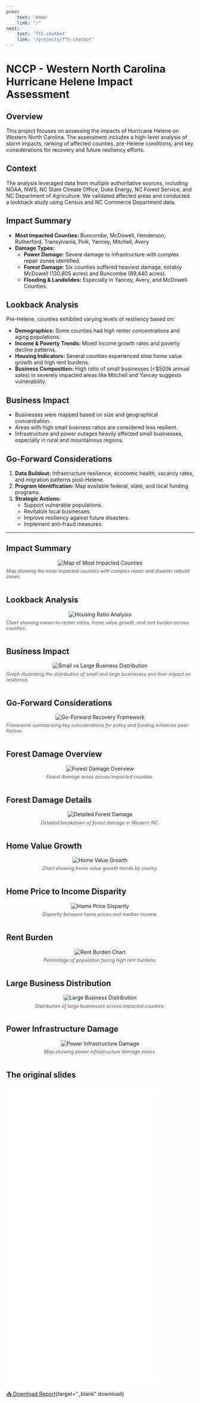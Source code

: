 ```yaml
---
prev: 
    text: 'Home'
    link: "/"
next: 
    text: 'TTS-chatbot'
    link: "/projects/TTS-chatbot"
---
```

<style>
.figure {
  display: flex;
  flex-direction: column;
  align-items: center;
  margin: 1em 0;
}
.figure img {
  max-width: 60%;
}
.caption {
  font-size: 0.9em;
  color: #555;
  margin-top: 0.5em;
  font-style: italic;
}

.resume-fallback {
  display: none;
}
@media (max-width: 768px) {
  .resume-wrapper iframe {
    display: none;
  }
  .resume-fallback {
    display: block;
    text-align: center;
    margin-top: 1em;
  }
}
</style>


# NCCP - Western North Carolina Hurricane Helene Impact Assessment

## Overview
This project focuses on assessing the impacts of Hurricane Helene on Western North Carolina. The assessment includes a high-level analysis of storm impacts, ranking of affected counties, pre-Helene conditions, and key considerations for recovery and future resiliency efforts.

## Context
The analysis leveraged data from multiple authoritative sources, including NOAA, NWS, NC State Climate Office, Duke Energy, NC Forest Service, and NC Department of Agriculture. We validated affected areas and conducted a lookback study using Census and NC Commerce Department data.

## Impact Summary
- **Most Impacted Counties:** Buncombe, McDowell, Henderson, Rutherford, Transylvania, Polk, Yancey, Mitchell, Avery
- **Damage Types:**
  - **Power Damage:** Severe damage to infrastructure with complex repair zones identified.
  - **Forest Damage:** Six counties suffered heaviest damage, notably McDowell (130,805 acres) and Buncombe (89,440 acres).
  - **Flooding & Landslides:** Especially in Yancey, Avery, and McDowell Counties.

## Lookback Analysis
Pre-Helene, counties exhibited varying levels of resiliency based on:
- **Demographics:** Some counties had high renter concentrations and aging populations.
- **Income & Poverty Trends:** Mixed income growth rates and poverty decline patterns.
- **Housing Indicators:** Several counties experienced slow home value growth and high rent burdens.
- **Business Composition:** High ratio of small businesses (<$500k annual sales) in severely impacted areas like Mitchell and Yancey suggests vulnerability.

## Business Impact
- Businesses were mapped based on size and geographical concentration.
- Areas with high small business ratios are considered less resilient.
- Infrastructure and power outages heavily affected small businesses, especially in rural and mountainous regions.

## Go-Forward Considerations
1. **Data Buildout:** Infrastructure resilience, economic health, vacancy rates, and migration patterns post-Helene.
2. **Program Identification:** Map available federal, state, and local funding programs.
3. **Strategic Actions:**
   - Support vulnerable populations.
   - Revitalize local businesses.
   - Improve resiliency against future disasters.
   - Implement anti-fraud measures.

---


## Impact Summary
<div class="figure">
    <img src="/images/NCCP/precipitation.png" alt="Map of Most Impacted Counties">
    <p class="caption">Map showing the most impacted counties with complex repair and disaster rebuild zones.</p>
</div>

## Lookback Analysis
<div class="figure">
    <img src="/images/NCCP/housing.png" alt="Housing Ratio Analysis">
    <p class="caption">Chart showing owner-to-renter ratios, home value growth, and rent burden across counties.</p>
</div>

## Business Impact
<div class="figure">
    <img src="/images/NCCP/small_to_all_rat.png" alt="Small vs Large Business Distribution">
    <p class="caption">Graph illustrating the distribution of small and large businesses and their impact on resilience.</p>
</div>

## Go-Forward Considerations
<div class="figure">
    <img src="/images/NCCP/bus_distro.png" alt="Go-Forward Recovery Framework">
    <p class="caption">Framework summarizing key considerations for policy and funding initiatives post-Helene.</p>
</div>

## Forest Damage Overview
<div class="figure">
    <img src="/images/NCCP/forest.png" alt="Forest Damage Overview">
    <p class="caption">Forest damage areas across impacted counties.</p>
</div>

## Forest Damage Details
<div class="figure">
    <img src="/images/NCCP/forest_2.png" alt="Detailed Forest Damage">
    <p class="caption">Detailed breakdown of forest damage in Western NC.</p>
</div>

## Home Value Growth
<div class="figure">
    <img src="/images/NCCP/home_growth.png" alt="Home Value Growth">
    <p class="caption">Chart showing home value growth trends by county.</p>
</div>

## Home Price to Income Disparity
<div class="figure">
    <img src="/images/NCCP/home_price.png" alt="Home Price Disparity">
    <p class="caption">Disparity between home prices and median income.</p>
</div>

## Rent Burden
<div class="figure">
    <img src="/images/NCCP/rent.png" alt="Rent Burden Chart">
    <p class="caption">Percentage of population facing high rent burdens.</p>
</div>

## Large Business Distribution
<div class="figure">
    <img src="/images/NCCP/large_bus_distro.png" alt="Large Business Distribution">
    <p class="caption">Distribution of large businesses across impacted counties.</p>
</div>

## Power Infrastructure Damage
<div class="figure">
    <img src="/images/NCCP/power.png" alt="Power Infrastructure Damage">
    <p class="caption">Map showing power infrastructure damage zones.</p>
</div>


## The original slides
<div class="resume-wrapper">
  <iframe 
      src="/NCCP_slides.pdf#zoom=fitW" 
      type="application/pdf" 
      width="80%" 
      height="800" 
      style="border: none; overflow: hidden;"
  ></iframe>
  <div class="resume-fallback">
    <p>PDF preview unavailable in this view. Please download instead:</p>
    <p><a href="/NCCP_slides.pdf" target="_blank" download>📥 Download Slides</a></p>
  </div>
</div>

[📥 Download Report](/NCCP_Slides.pdf){target="_blank" download}
